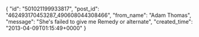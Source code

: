  {
   "id": "501021199933817",
   "post_id": "462493170453287_490608044308466",
   "from_name": "Adam Thomas",
   "message": "She's failed to give me Remedy or alternate",
   "created_time": "2013-04-09T01:15:49+0000"
 }
